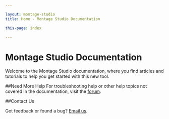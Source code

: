 ```yaml
---

layout: montage-studio
title: Home - Montage Studio Documentation

this-page: index

---
```


# Montage Studio Documentation

Welcome to the Montage Studio documentation, where you find articles and tutorials to help you get started with this new tool.

##Need More Help
For troubleshooting help or other help topics not covered in the documentation, visit the [forum](https://forum.montagestudio.com/category/prerelease).

##Contact Us

Got feedback or found a bug? [Email us](mailto:feedback@montagestudio.com).

